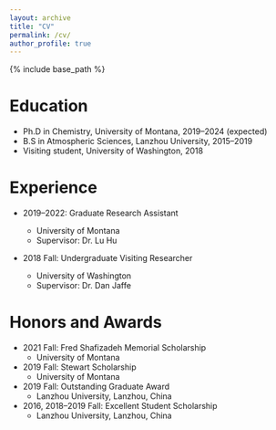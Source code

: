 ```yaml
---
layout: archive
title: "CV"
permalink: /cv/
author_profile: true
---
```


{% include base_path %}

Education
======
* Ph.D in Chemistry, University of Montana, 2019–2024 (expected)
* B.S in Atmospheric Sciences, Lanzhou University, 2015–2019
* Visiting student, University of Washington, 2018

Experience
======
* 2019–2022: Graduate Research Assistant
    * University of Montana
    * Supervisor: Dr. Lu Hu

* 2018 Fall: Undergraduate Visiting Researcher
    * University of Washington
    * Supervisor: Dr. Dan Jaffe
  

Honors and Awards
======
* 2021 Fall: Fred Shafizadeh Memorial Scholarship
    * University of Montana
* 2019 Fall: Stewart Scholarship
    * University of Montana
* 2019 Fall: Outstanding Graduate Award
    * Lanzhou University, Lanzhou, China
* 2016, 2018–2019 Fall: Excellent Student Scholarship
    * Lanzhou University, Lanzhou, China
